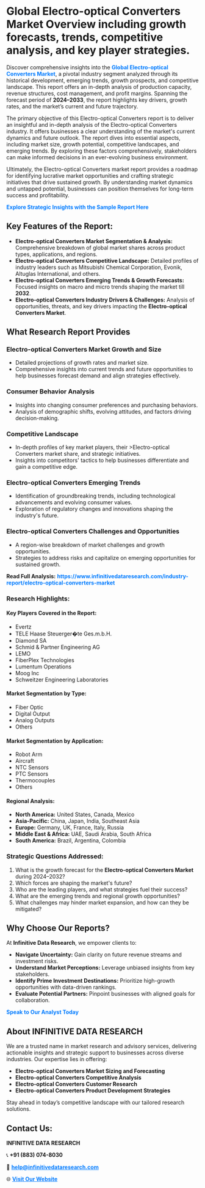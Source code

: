 <h1>Global Electro-optical Converters Market Overview including growth forecasts, trends, competitive analysis, and key player strategies.</h1>
<p>
Discover comprehensive insights into the 
<a href="https://www.infinitivedataresearch.com/industry-report/electro-optical-converters-market" rel="dofollow" style="color: #007BFF; text-decoration: none;"><strong>Global Electro-optical Converters Market</strong></a>, a pivotal industry segment analyzed through its historical development, emerging trends, growth prospects, and competitive landscape. This report offers an in-depth analysis of production capacity, revenue structures, cost management, and profit margins. Spanning the forecast period of <strong>2024–2033</strong>, the report highlights key drivers, growth rates, and the market’s current and future trajectory.
</p>
<p>
The primary objective of this Electro-optical Converters report is to deliver an insightful and in-depth analysis of the Electro-optical Converters industry. It offers businesses a clear understanding of the market's current dynamics and future outlook. The report dives into essential aspects, including market size, growth potential, competitive landscapes, and emerging trends. By exploring these factors comprehensively, stakeholders can make informed decisions in an ever-evolving business environment.
</p>
<p>
Ultimately, the Electro-optical Converters market report provides a roadmap for identifying lucrative market opportunities and crafting strategic initiatives that drive sustained growth. By understanding market dynamics and untapped potential, businesses can position themselves for long-term success and profitability.
</p>
<p>
<a href="https://www.infinitivedataresearch.com/request-sample/reportId=106619" style="color: #007BFF; text-decoration: none;"><strong>Explore Strategic Insights with the Sample Report Here</strong></a>
</p>

<h2>Key Features of the Report:</h2>
<ul>
<li><strong>Electro-optical Converters Market Segmentation & Analysis:</strong> Comprehensive breakdown of global market shares across product types, applications, and regions.</li>
<li><strong>Electro-optical Converters Competitive Landscape:</strong> Detailed profiles of industry leaders such as Mitsubishi Chemical Corporation, Evonik, Altuglas International, and others.</li>
<li><strong>Electro-optical Converters Emerging Trends & Growth Forecasts:</strong> Focused insights on macro and micro trends shaping the market till <strong>2032</strong>.</li>
<li><strong>Electro-optical Converters Industry Drivers & Challenges:</strong> Analysis of opportunities, threats, and key drivers impacting the <strong>Electro-optical Converters Market</strong>.</li>
</ul>

<h2>What Research Report Provides</h2>
<h3>Electro-optical Converters Market Growth and Size</h3>
<ul>
<li>Detailed projections of growth rates and market size.</li>
<li>Comprehensive insights into current trends and future opportunities to help businesses forecast demand and align strategies effectively.</li>
</ul>

<h3>Consumer Behavior Analysis</h3>
<ul>
<li>Insights into changing consumer preferences and purchasing behaviors.</li>
<li>Analysis of demographic shifts, evolving attitudes, and factors driving decision-making.</li>
</ul>

<h3>Competitive Landscape</h3>
<ul>
<li>In-depth profiles of key market players, their >Electro-optical Converters market share, and strategic initiatives.</li>
<li>Insights into competitors' tactics to help businesses differentiate and gain a competitive edge.</li>
</ul>

<h3>Electro-optical Converters Emerging Trends</h3>
<ul>
<li>Identification of groundbreaking trends, including technological advancements and evolving consumer values.</li>
<li>Exploration of regulatory changes and innovations shaping the industry's future.</li>
</ul>

<h3>Electro-optical Converters Challenges and Opportunities</h3>
<ul>
<li>A region-wise breakdown of market challenges and growth opportunities.</li>
<li>Strategies to address risks and capitalize on emerging opportunities for sustained growth.</li>
</ul>
<p><strong>Read Full Analysis:</strong> <a href="https://www.infinitivedataresearch.com/industry-report/electro-optical-converters-market" rel="dofollow" style="color: #007BFF; text-decoration: none;"><strong>https://www.infinitivedataresearch.com/industry-report/electro-optical-converters-market</strong></a></p>
<h3>Research Highlights:</h3>
<h4>Key Players Covered in the Report:</h4>
<ul><li>Evertz</li><li>TELE Haase Steuerger�te Ges.m.b.H.</li><li>Diamond SA</li><li>Schmid &amp; Partner Engineering AG</li><li>LEMO</li><li>FiberPlex Technologies</li><li>Lumentum Operations</li><li>Moog Inc</li><li>Schweitzer Engineering Laboratories</li></ul>
<h4>Market Segmentation by Type:</h4>
<ul><li>Fiber Optic</li><li>Digital Output</li><li>Analog Outputs</li><li>Others</li></ul>
<h4>Market Segmentation by Application:</h4>
<ul><li>Robot Arm</li><li>Aircraft</li><li>NTC Sensors</li><li>PTC Sensors</li><li>Thermocouples</li><li>Others</li></ul>

<h4>Regional Analysis:</h4>
<ul>
<li><strong>North America:</strong> United States, Canada, Mexico</li>
<li><strong>Asia-Pacific:</strong> China, Japan, India, Southeast Asia</li>
<li><strong>Europe:</strong> Germany, UK, France, Italy, Russia</li>
<li><strong>Middle East & Africa:</strong> UAE, Saudi Arabia, South Africa</li>
<li><strong>South America:</strong> Brazil, Argentina, Colombia</li>
</ul>

<h3>Strategic Questions Addressed:</h3>
<ol>
<li>What is the growth forecast for the <strong>Electro-optical Converters Market</strong> during 2024–2032?</li>
<li>Which forces are shaping the market's future?</li>
<li>Who are the leading players, and what strategies fuel their success?</li>
<li>What are the emerging trends and regional growth opportunities?</li>
<li>What challenges may hinder market expansion, and how can they be mitigated?</li>
</ol>

<h2>Why Choose Our Reports?</h2>
<p>At <strong>Infinitive Data Research</strong>, we empower clients to:</p>
<ul>
<li><strong>Navigate Uncertainty:</strong> Gain clarity on future revenue streams and investment risks.</li>
<li><strong>Understand Market Perceptions:</strong> Leverage unbiased insights from key stakeholders.</li>
<li><strong>Identify Prime Investment Destinations:</strong> Prioritize high-growth opportunities with data-driven rankings.</li>
<li><strong>Evaluate Potential Partners:</strong> Pinpoint businesses with aligned goals for collaboration.</li>
</ul>
<p><a href="https://www.infinitivedataresearch.com/industry-report/electro-optical-converters-market" rel="dofollow" style="color: #007BFF; text-decoration: none;"><strong>Speak to Our Analyst Today</strong></a></p>

<h2>About INFINITIVE DATA RESEARCH</h2>
<p>We are a trusted name in market research and advisory services, delivering actionable insights and strategic support to businesses across diverse industries. Our expertise lies in offering:</p>
<ul>
<li><strong>Electro-optical Converters Market Sizing and Forecasting</strong></li>
<li><strong>Electro-optical Converters Competitive Analysis</strong></li>
<li><strong>Electro-optical Converters Customer Research</strong></li>
<li><strong>Electro-optical Converters Product Development Strategies</strong></li>
</ul>
<p>Stay ahead in today’s competitive landscape with our tailored research solutions.</p>

<h2>Contact Us:</h2>
<p><strong>INFINITIVE DATA RESEARCH</strong></p>
<p>📞 <strong>+91 (883) 074-8030</strong></p>
<p>📧 <strong><a href="mailto:help@infinitivedataresearch.com" style="color: #007BFF;">help@infinitivedataresearch.com</a></strong></p>
<p>🌐 <strong><a href="https://www.infinitivedataresearch.com" rel="dofollow" style="color: #007BFF;">Visit Our Website</a></strong></p>